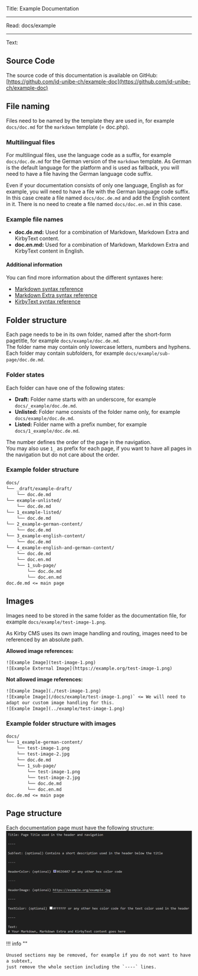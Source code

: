 Title: Example Documentation

----

Read: docs/example

----

Text:

## Source Code
The source code of this documentation is available on GitHub:  
[https://github.com/id-unibe-ch/example-doc](https://github.com/id-unibe-ch/example-doc)

## File naming
Files need to be named by the template they are used in, for example `docs/doc.md` for the `markdown` template (= doc.php).

### Multilingual files
For multilingual files, use the language code as a suffix, for example `docs/doc.de.md` for the German version of the `markdown` template. As German is the default language for the platform and is used as fallback, you will need to have a file having the German language code suffix.  
  
Even if your documentation consists of only one language, English as for example, you will need to have a file with the German language code suffix.  
In this case create a file named `docs/doc.de.md` and add the English content in it. There is no need to create a file named `docs/doc.en.md` in this case.

### Example file names
- **doc.de.md:** Used for a combination of Markdown, Markdown Extra and KirbyText content.
- **doc.en.md:** Used for a combination of Markdown, Markdown Extra and KirbyText content in English.

#### Additional information
You can find more information about the different syntaxes here:
- [Markdown syntax reference](https://getkirby.com/docs/reference/text/markdown)
- [Markdown Extra syntax reference](https://michelf.ca/projects/php-markdown/extra/)
- [KirbyText syntax reference](https://getkirby.com/docs/reference/text/kirbytags)


## Folder structure
Each page needs to be in its own folder, named after the short-form pagetitle, for example `docs/example/doc.de.md`.  
The folder name may contain only lowercase letters, numbers and hyphens.  
Each folder may contain subfolders, for example `docs/example/sub-page/doc.de.md`.

### Folder states
Each folder can have one of the following states:
- **Draft:** Folder name starts with an underscore, for example `docs/_example/doc.de.md`.
- **Unlisted:** Folder name consists of the folder name only, for example `docs/example/doc.de.md`.
- **Listed:** Folder name with a prefix number, for example `docs/1_example/doc.de.md`.

The number defines the order of the page in the navigation.  
You may also use `1_` as prefix for each page, if you want to have all pages in the navigation but do not care about the order.

### Example folder structure
```
docs/
└── _draft/example-draft/
    └── doc.de.md
└── example-unlisted/
    └── doc.de.md
└── 1_example-listed/
    └── doc.de.md
└── 2_example-german-content/
    └── doc.de.md
└── 3_example-english-content/
    └── doc.de.md
└── 4_example-english-and-german-content/
    └── doc.de.md
    └── doc.en.md
    └── 1_sub-page/
        └── doc.de.md
        └── doc.en.md
doc.de.md <= main page
```

## Images
Images need to be stored in the same folder as the documentation file, for example `docs/example/test-image-1.png`.  
  
As Kirby CMS uses its own image handling and routing, images need to be referenced by an absolute path.  

**Allowed image references:**
```
![Example Image](test-image-1.png)
![Example External Image](https://example.org/test-image-1.png)
```

**Not allowed image references:**
```
![Example Image](./test-image-1.png)
![Example Image](/docs/example/test-image-1.png)` <= We will need to adapt our custom image handling for this.
![Example Image](../example/test-image-1.png)
```

### Example folder structure with images
```
docs/
└── 1_example-german-content/
    └── test-image-1.png
    └── test-image-2.jpg
    └── doc.de.md
    └── 1_sub-page/
        └── test-image-1.png
        └── test-image-2.jpg
        └── doc.de.md
        └── doc.en.md
doc.de.md <= main page
```

## Page structure
Each documentation page must have the following structure:  
![File Header](file-header-example.png)

!!! info ""

    Unused sections may be removed, for example if you do not want to have a subtext,
    just remove the whole section including the `----` lines.
